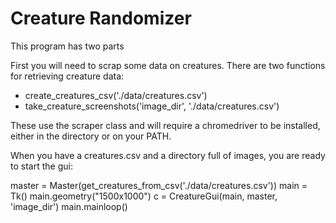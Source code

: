 # Creature Randomizer

This program has two parts

First you will need to scrap some data on creatures. There are two functions for retrieving creature data:

* create_creatures_csv('./data/creatures.csv')
* take_creature_screenshots('image_dir', './data/creatures.csv')

These use the scraper class and will require a chromedriver to be installed, either in the directory or on your PATH.

When you have a creatures.csv and a directory full of images, you are ready to start the gui:

master = Master(get_creatures_from_csv('./data/creatures.csv'))
main = Tk()
main.geometry("1500x1000")
c = CreatureGui(main, master, 'image_dir')
main.mainloop()

